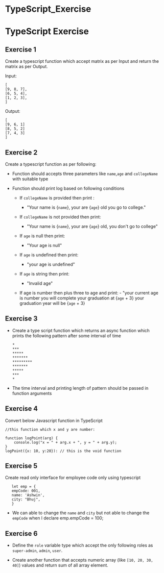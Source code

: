 # TypeScript_Exercise

# TypeScript Exercise

## Exercise 1

Create a typescript function which accept matrix as per Input and return the matrix as per Output.

Input:

```
[
[9, 8, 7],
[6, 5, 4],
[1, 2, 3],
]
```

Output:

```
[
[9, 6, 1]
[8, 5, 2]
[7, 4, 3]
]
```

## Exercise 2

Create a typescript function as per following:

- Function should accepts three parameters like `name`,`age` and `collegeName` with suitable type
- Function should print log based on following conditions

  - If `collegeName` is provided then print :

    - "Your name is {`name`}, your are {`age`} old you go to college."

  - If `collegeName` is not provided then print:
    - "Your name is {`name`}, your are {`age`} old, you don't go to college"
  - If `age` is null then print:
    - "Your age is null"
  - If `age` is undefined then print:
    - "your age is undefined"
  - If `age` is string then print:
    - "Invalid age"
  - If age is number then plus three to age and print: - "your current age is number
    you will complete your graduation at {`age` + 3}
    your graduation year will be {`age` + 3}

## Exercise 3

- Create a type script function which returns an async function which prints the following pattern after some interval of time

  ```
  *
  ***
  *****
  *******
  *********
  *******
  *****
  ***
  *
  ```

- The time interval and printing length of pattern should be passed in function arguments

## Exercise 4

Convert below Javascript function in TypeScript

```
//this function which x and y are number:

function logPoint(arg) {
    console.log("x = " + arg.x + ", y = " + arg.y);
}
logPoint({x: 10, y:20}): // this is the void function
```

## Exercise 5

Create read only interface for employee code only using typescript

```
   let emp = {
   empCode: 001,
   name: 'Ashwin',
   city: "Bhuj",
   }
```

- We can able to change the `name` and `city` but not able to change the `empCode` when I declare emp.empCode = 100;

## Exercise 6

- Define the `role` variable type which accept the only following roles as `super-admin`, `admin`, `user`.

- Create another function that accepts numeric array (like `[10, 20, 30, 40]`) values and return sum of all array element.
